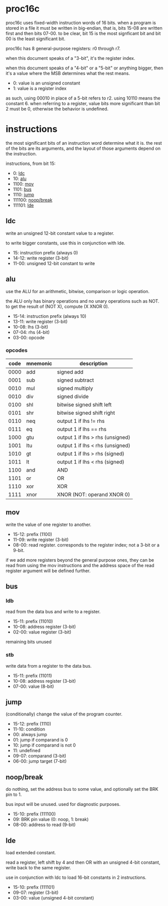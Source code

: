 # proc16c
proc16c uses fixed-width instruction words of 16 bits. when a program is stored in a file it must be written in big-endian, that is, bits 15-08 are written first and then bits 07-00. to be clear, bit 15 is the most signficant bit and bit 00 is the least significant bit.

proc16c has 8 general-purpose registers: r0 through r7.

when this document speaks of a "3-bit", it's the register index.

when this document speaks of a "4-bit" or a "5-bit" or anything bigger, then it's a value where the MSB determines what the rest means.
- 0: value is an unsigned constant
- 1: value is a register index

as such, using 00010 in place of a 5-bit refers to r2. using 10110 means the constant 6. when referring to a register, value bits more significant than bit 2 must be 0, otherwise the behavior is undefined.


# instructions
the most significant bits of an instruction word determine what it is. the rest of the bits are its arguments, and the layout of those arguments depend on the instruction.

instructions, from bit 15:
- 0: [ldc](#ldc)
- 10: [alu](#alu)
- 1100: [mov](#mov)
- 1101: [bus](#bus)
- 1110: [jump](#jump)
- 111100: [noop/break](#noopbreak)
- 111101: [lde](#lde)



## ldc
write an unsigned 12-bit constant value to a register.

to write bigger constants, use this in conjunction with lde.

- 15: instruction prefix (always 0)
- 14-12: write register (3-bit)
- 11-00: unsigned 12-bit constant to write


## alu
use the ALU for an arithmetic, bitwise, comparison or logic operation.

the ALU only has binary operations and no unary operations such as NOT. to get the result of (NOT X), compute (X XNOR 0).

- 15-14: instruction prefix (always 10)
- 13-11: write register (3-bit)
- 10-08: lhs (3-bit)
- 07-04: rhs (4-bit)
- 03-00: opcode

### opcodes
| code | mnemonic | description                      |
|------|----------|----------------------------------|
| 0000 | add      | signed add                       |
| 0001 | sub      | signed subtract                  |
| 0010 | mul      | signed multiply                  |
| 0010 | div      | signed divide                    |
| 0100 | shl      | bitwise signed shift left        |
| 0101 | shr      | bitwise signed shift right       |
| 0110 | neq      | output 1 if lhs != rhs           |
| 0111 | eq       | output 1 if lhs == rhs           |
| 1000 | gtu      | output 1 if lhs > rhs (unsigned) |
| 1001 | ltu      | output 1 if lhs < rhs (unsigned) |
| 1010 | gt       | output 1 if lhs > rhs (signed)   |
| 1011 | lt       | output 1 if lhs < rhs (signed)   |
| 1100 | and      | AND                              |
| 1101 | or       | OR                               |
| 1110 | xor      | XOR                              |
| 1111 | xnor     | XNOR (NOT: operand XNOR 0)       |


## mov
write the value of one register to another.

- 15-12: prefix (1100)
- 11-09: write register (3-bit)
- 08-00: read register. corresponds to the register index; not a 3-bit or a 9-bit.

if we add more registers beyond the general purpose ones, they can be read from using the mov instructions and the address space of the read register argument will be defined further.


## bus
### ldb
read from the data bus and write to a register.

- 15-11: prefix (11010)
- 10-08: address register (3-bit)
- 02-00: value register (3-bit)

remaining bits unused

### stb
write data from a register to the data bus.

- 15-11: prefix (11011)
- 10-08: address register (3-bit)
- 07-00: value (8-bit)


## jump
(conditionally) change the value of the program counter.

- 15-12: prefix (1110)
- 11-10: condition
 - 00: always jump
 - 01: jump if comparand is 0
 - 10: jump if comparand is not 0
 - 11: undefined
- 09-07: comparand (3-bit)
- 06-00: jump target (7-bit)


## noop/break
do nothing, set the address bus to some value, and optionally set the BRK pin to 1.

bus input will be unused. used for diagnostic purposes.

- 15-10: prefix (111100)
- 09: BRK pin value (0: noop, 1: break)
- 08-00: address to read (9-bit)


## lde
load extended constant.

read a register, left shift by 4 and then OR with an unsigned 4-bit constant, write back to the same register.

use in conjunction with ldc to load 16-bit constants in 2 instructions.

- 15-10: prefix (111101)
- 09-07: register (3-bit)
- 03-00: value (unsigned 4-bit constant)
